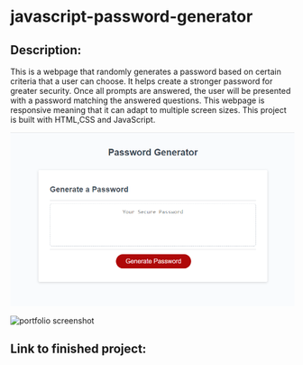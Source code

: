 # javascript-password-generator

## Description:
This is a webpage that randomly generates a password based on certain criteria that a user can choose. It helps create a stronger password for greater security. Once all prompts are answered, the user will be presented with a password matching the answered questions. This webpage is responsive meaning that it can adapt to multiple screen sizes.
This project is built with HTML,CSS and JavaScript.

![portfolio screenshot](/assets/images/screenshotpswd.png)

![portfolio screenshot](/assets/images/screenshootpswd.png)

## Link to finished project:



